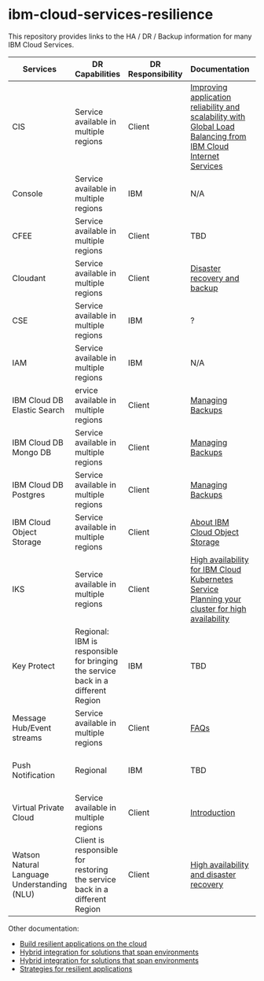 # ibm-cloud-services-resilience
This repository provides links to the HA / DR / Backup information for many IBM Cloud Services.

| Services | DR Capabilities | DR Responsibility | Documentation | RTO |
|---|---|---|---|---|
| CIS | Service available in multiple regions | Client | [Improving application reliability and scalability with Global Load Balancing from IBM Cloud Internet Services](https://cloud.ibm.com/docs/infrastructure/cis?topic=cis-improving-application-reliability-and-scalability-with-global-load-balancing-from-ibm-cloud-internet-services) | 5 seconds TTL:  Link |
| Console | Service available in multiple regions | IBM | N/A |
| CFEE | Service available in multiple regions | Client | TBD | depends on Client DR Implementation |
| Cloudant | Service available in multiple regions | Client | [Disaster recovery and backup](https://cloud.ibm.com/docs/services/Cloudant/guides?topic=cloudant-disaster-recovery-and-backup) | depends on Client DR Implementation |
| CSE | Service available in multiple regions | IBM | ? |
| IAM | Service available in multiple regions | IBM | N/A |
| IBM Cloud DB Elastic Search | ervice available in multiple regions | Client | [Managing Backups](https://cloud.ibm.com/docs/services/databases-for-elasticsearch?topic=cloud-databases-dashboard-backups) | depends on Client DR Implementation |
| IBM Cloud DB Mongo DB | Service available in multiple regions | Client | [Managing Backups](https://cloud.ibm.com/docs/services/databases-for-mongodb?topic=cloud-databases-dashboard-backups) |
| IBM Cloud DB Postgres | Service available in multiple regions | Client | [Managing Backups](https://cloud.ibm.com/docs/services/databases-for-postgresql?topic=cloud-databases-dashboard-backups) | depends on Client DR Implementation |
| IBM Cloud Object Storage | Service available in multiple regions | Client | [About IBM Cloud Object Storage](https://cloud.ibm.com/docs/services/cloud-object-storage/basics?topic=cloud-object-storage-about-ibm-cloud-object-storage) | depends on Client DR Implementation |
| IKS | Service available in multiple regions | Client | [High availability for IBM Cloud Kubernetes Service](https://cloud.ibm.com/docs/containers?topic=containers-ha#ha) [Planning your cluster for high availability](https://cloud.ibm.com/docs/containers?topic=containers-ha_clusters#ha_clusters) | depends on Client DR Implementation |
| Key Protect | Regional: IBM is responsible for bringing the service back in a different Region | IBM | TBD | the current documented RTO is <1 day |
| Message Hub/Event streams | Service available in multiple regions | Client | [FAQs](https://cloud.ibm.com/docs/services/EventStreams?topic=eventstreams-faqs#disaster_recovery) | depends on Client DR Implementation |
| Push Notification | Regional | IBM | TBD | the current documented RTO is 1-3 days |
| Virtual Private Cloud | Service available in multiple regions | Client | [Introduction](https://cloud.ibm.com/apidocs/vpc-on-classic) | depends on Client DR Implementation |
| Watson Natural Language Understanding (NLU) | Client is responsible for restoring the service back in a different Region | Client | [High availability and disaster recovery](https://cloud.ibm.com/docs/services/natural-language-understanding?topic=natural-language-understanding-ha-dr) | depends on Client DR Implementation |

Other documentation:

* [Build resilient applications on the cloud](https://www.ibm.com/cloud/garage/architectures/resilience/allresiliencesolutions)
* [Hybrid integration for solutions that span environments](https://www.ibm.com/cloud/garage/architectures/hybridIntegration/hybrid_dr_microservices)
* [Hybrid integration for solutions that span environments](https://www.ibm.com/cloud/garage/architectures/hybridIntegration/hybrid_connectivity)
* [Strategies for resilient applications](https://cloud.ibm.com/docs/tutorials?topic=solution-tutorials-strategies-for-resilient-applications#strategies-for-resilient-applications)
